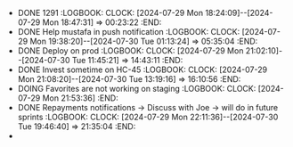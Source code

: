 - DONE 1291
  :LOGBOOK:
  CLOCK: [2024-07-29 Mon 18:24:09]--[2024-07-29 Mon 18:47:31] =>  00:23:22
  :END:
- DONE Help mustafa in push notification
  :LOGBOOK:
  CLOCK: [2024-07-29 Mon 19:38:20]--[2024-07-30 Tue 01:13:24] =>  05:35:04
  :END:
- DONE Deploy on prod
  :LOGBOOK:
  CLOCK: [2024-07-29 Mon 21:02:10]--[2024-07-30 Tue 11:45:21] =>  14:43:11
  :END:
- DONE Invest sometime on HC-45
  :LOGBOOK:
  CLOCK: [2024-07-29 Mon 21:08:20]--[2024-07-30 Tue 13:19:16] =>  16:10:56
  :END:
- DOING Favorites are not working on staging
  :LOGBOOK:
  CLOCK: [2024-07-29 Mon 21:53:36]
  :END:
- DONE Repayments notifications -> Discuss with Joe -> will do in future sprints
  :LOGBOOK:
  CLOCK: [2024-07-29 Mon 22:11:36]--[2024-07-30 Tue 19:46:40] =>  21:35:04
  :END:
-